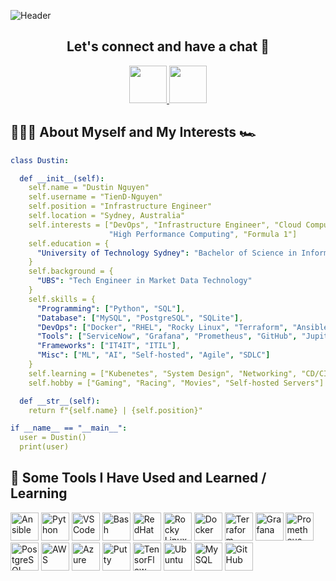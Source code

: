![Header](https://capsule-render.vercel.app/api?type=blur&height=300&color=gradient&customColorLost=0,1,2,&text=Who's%20that%20Tech%20Enginner%20?&fontSize=55&fontAlign=50&desc=It%20is%20Dustin!&descSize=40&descAlignY=75&descAlign=50)

<h2 align="center">
  Let's connect and have a chat 💬
</h2>

<p align="center">
<a href="https://www.linkedin.com/in/tien-d-nguyen/">
  <img height="60" src="https://img.icons8.com/?size=100&id=67570&format=png&color=000000"/>
</a>
<a href="mailto:dustin.td.nguyen@outlook.com?subject=Your%20Subject&body=Your%20email%20body">
  <img height="60" src="https://img.icons8.com/?size=100&id=QIBAQVDjrHDp&format=png&color=000000"/>
</a>
</p>

<h2> 👨🏻‍💻 About Myself and My Interests 🏎️ </h2>

```yaml
class Dustin:

  def __init__(self):
    self.name = "Dustin Nguyen"
    self.username = "TienD-Nguyen"
    self.position = "Infrastructure Engineer"
    self.location = "Sydney, Australia"
    self.interests = ["DevOps", "Infrastructure Engineer", "Cloud Computing", "Automation",
                      "High Performance Computing", "Formula 1"]
    self.education = {
      "University of Technology Sydney": "Bachelor of Science in Information Technology (Data Analyst)"
    }
    self.background = {
      "UBS": "Tech Engineer in Market Data Technology"
    }
    self.skills = {
      "Programming": ["Python", "SQL"],
      "Database": ["MySQL", "PostgreSQL", "SQLite"],
      "DevOps": ["Docker", "RHEL", "Rocky Linux", "Terraform", "Ansible", "AWS", "Azure"],
      "Tools": ["ServiceNow", "Grafana", "Prometheus", "GitHub", "Jupiter Notebook"],
      "Frameworks": ["IT4IT", "ITIL"],
      "Misc": ["ML", "AI", "Self-hosted", "Agile", "SDLC"]
    }
    self.learning = ["Kubenetes", "System Design", "Networking", "CD/CI"]
    self.hobby = ["Gaming", "Racing", "Movies", "Self-hosted Servers"]

  def __str__(self):
    return f"{self.name} | {self.position}"

if __name__ == "__main__":
  user = Dustin()
  print(user)
```

<h2>🚀 Some Tools I Have Used and Learned / Learning</h2>
<p align="left">
<img src="https://cdn.jsdelivr.net/gh/devicons/devicon@latest/icons/ansible/ansible-original.svg" width="45", height="45" alt="Ansible"/>
<img src="https://cdn.jsdelivr.net/gh/devicons/devicon@latest/icons/python/python-original.svg" width="45", height="45" alt="Python"/>
<img src="https://cdn.jsdelivr.net/gh/devicons/devicon@latest/icons/vscode/vscode-original.svg" width="45", height="45" alt="VSCode"/>
<img src="https://cdn.jsdelivr.net/gh/devicons/devicon@latest/icons/bash/bash-original.svg" width="45", height="45" alt="Bash"/>
<img src="https://cdn.jsdelivr.net/gh/devicons/devicon@latest/icons/redhat/redhat-original.svg" width="45", height="45" alt="RedHat"/>
<img src="https://cdn.jsdelivr.net/gh/devicons/devicon@latest/icons/rockylinux/rockylinux-original.svg" width="45", height="45" alt="Rocky Linux"/>
<img src="https://cdn.jsdelivr.net/gh/devicons/devicon@latest/icons/docker/docker-original.svg" width="45", height="45" alt="Docker"/>
<img src="https://cdn.jsdelivr.net/gh/devicons/devicon@latest/icons/terraform/terraform-original.svg" width="45", height="45" alt="Terraform"/>
<img src="https://cdn.jsdelivr.net/gh/devicons/devicon@latest/icons/grafana/grafana-original.svg" width="45", height="45" alt="Grafana"/>
<img src="https://cdn.jsdelivr.net/gh/devicons/devicon@latest/icons/prometheus/prometheus-original.svg" width="45", height="45" alt="Prometheus"/>
<img src="https://cdn.jsdelivr.net/gh/devicons/devicon@latest/icons/postgresql/postgresql-original.svg" width="45", height="45" alt="PostgreSQL"/>
<img src="https://cdn.jsdelivr.net/gh/devicons/devicon@latest/icons/amazonwebservices/amazonwebservices-original-wordmark.svg" width="45", height="45" alt="AWS"/>
<img src="https://cdn.jsdelivr.net/gh/devicons/devicon@latest/icons/azure/azure-original.svg" width="45", height="45" alt="Azure"/>
<img src="https://cdn.jsdelivr.net/gh/devicons/devicon@latest/icons/putty/putty-original.svg" width="45", height="45" alt="Putty"/>
<img src="https://cdn.jsdelivr.net/gh/devicons/devicon@latest/icons/tensorflow/tensorflow-original.svg" width="45", height="45" alt="TensorFlow"/>
<img src="https://cdn.jsdelivr.net/gh/devicons/devicon@latest/icons/ubuntu/ubuntu-original.svg" width="45" height="45" alt="Ubuntu"/>
<img src="https://cdn.jsdelivr.net/gh/devicons/devicon@latest/icons/mysql/mysql-original-wordmark.svg" width="45" height="45" alt="MySQL"/>
<img src="https://cdn.jsdelivr.net/gh/devicons/devicon@latest/icons/github/github-original.svg" width="45" height="45" alt="GitHub"/>
</p>
<!---
TienD-Nguyen/TienD-Nguyen is a ✨ special ✨ repository because its `README.md` (this file) appears on your GitHub profile.
You can click the Preview link to take a look at your changes.
--->
